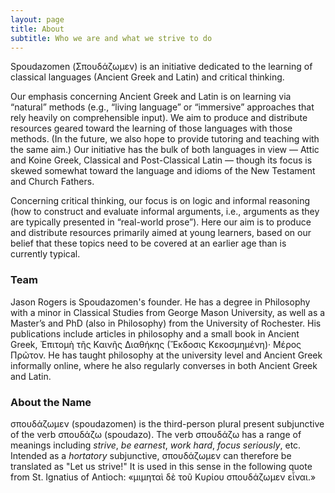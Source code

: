 ```yaml
---
layout: page
title: About
subtitle: Who we are and what we strive to do
---
```


Spoudazomen (<span class="greek-text">Σπουδάζωμεν</span>) is an initiative dedicated to the learning of classical languages (Ancient Greek and Latin) and critical thinking.

Our emphasis concerning Ancient Greek and Latin is on learning via “natural” methods (e.g., “living language” or “immersive” approaches that rely heavily on comprehensible input). We aim to produce and distribute resources geared toward the learning of those languages with those methods. (In the future, we also hope to provide tutoring and teaching with the same aim.) Our initiative has the bulk of both languages in view — Attic and Koine Greek, Classical and Post-Classical Latin — though its focus is skewed somewhat toward the language and idioms of the New Testament and Church Fathers.

Concerning critical thinking, our focus is on logic and informal reasoning (how to construct and evaluate informal arguments, i.e., arguments as they are typically presented in “real-world prose”). Here our aim is to produce and distribute resources primarily aimed at young learners, based on our belief that these topics need to be covered at an earlier age than is currently typical.

### Team

Jason Rogers is Spoudazomen's founder. He has a degree in Philosophy with a minor in Classical Studies from George Mason University, as well as a Master’s and PhD (also in Philosophy) from the University of Rochester. His publications include articles in philosophy and a small book in Ancient Greek, <span class="greek-text">Ἐπιτομὴ τῆς Καινῆς Διαθήκης (Ἔκδοσις Κεκοσμημένη)· Μέρος Πρῶτον</span>. He has taught philosophy at the university level and Ancient Greek informally online, where he also regularly converses in both Ancient Greek and Latin.

### About the Name

<span class="greek-text">σπουδάζωμεν</span> (spoudazomen) is the third-person plural present subjunctive of the verb <span class="greek-text">σπουδάζω</span> (spoudazo). The verb <span class="greek-text">σπουδάζω</span> has a range of meanings including _strive_, _be earnest_, _work hard_, _focus seriously_, etc. Intended as a _hortatory_ subjunctive, <span class="greek-text">σπουδάζωμεν</span> can therefore be translated as "Let us strive!" It is used in this sense in the following quote from St. Ignatius of Antioch: <span class="greek-text">«μιμηταὶ δὲ τοῦ Kυρίου σπουδάζωμεν εἶναι.»</span>
